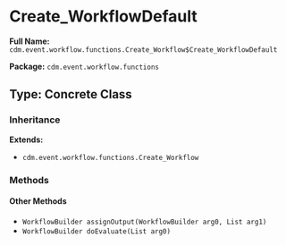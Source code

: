 # Create_WorkflowDefault

**Full Name:** `cdm.event.workflow.functions.Create_Workflow$Create_WorkflowDefault`

**Package:** `cdm.event.workflow.functions`

## Type: Concrete Class

### Inheritance

**Extends:**
- `cdm.event.workflow.functions.Create_Workflow`

### Methods

#### Other Methods

- `WorkflowBuilder assignOutput(WorkflowBuilder arg0, List arg1)`
- `WorkflowBuilder doEvaluate(List arg0)`

